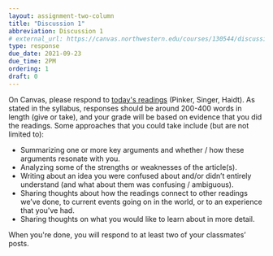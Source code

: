 ```yaml
---
layout: assignment-two-column
title: "Discussion 1"
abbreviation: Discussion 1
# external_url: https://canvas.northwestern.edu/courses/130544/discussion_topics/880164
type: response
due_date: 2021-09-23
due_time: 2PM
ordering: 1
draft: 0
---
```


On Canvas, please respond to [today's readings](../lectures/02lecture) (Pinker, Singer, Haidt). As stated in the syllabus, responses should be around 200-400 words in length (give or take), and your grade will be based on evidence that you did the readings. Some approaches that you could take include (but are not limited to):

* Summarizing one or more key arguments and whether / how these arguments resonate with you.
* Analyzing some of the strengths or weaknesses of the article(s).
* Writing about an idea you were confused about and/or didn’t entirely understand (and what about them was confusing / ambiguous).
* Sharing thoughts about how the readings connect to other readings we’ve done, to current events going on in the world, or to an experience that you've had.
* Sharing thoughts on what you would like to learn about in more detail.

When you're done, you will respond to at least two of your classmates’ posts.